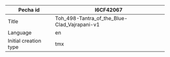 |Pecha id | I6CF42067
| --- | --- 
|Title | Toh_498-Tantra_of_the_Blue-Clad_Vajrapani-v1 
|Language | en
|Initial creation type | tmx
